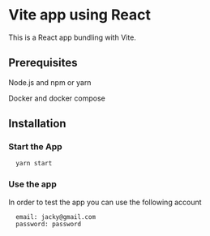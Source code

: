 # Vite app using React

This is a React app bundling with Vite.

## Prerequisites

Node.js and npm or yarn

Docker and docker compose

## Installation

### Start the App

```bash
  yarn start
```

### Use the app

In order to test the app you can use the following account

```bash
  email: jacky@gmail.com
  password: password
```
